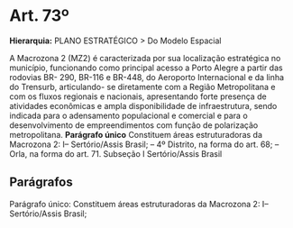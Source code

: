 # Art. 73º

**Hierarquia:** PLANO ESTRATÉGICO > Do Modelo Espacial

A Macrozona 2 (MZ2) é caracterizada por sua localização estratégica no município, funcionando como principal acesso a Porto Alegre a partir das rodovias BR- 290, BR-116 e BR-448, do Aeroporto Internacional e da linha do Trensurb, articulando- se diretamente com a Região Metropolitana e com os fluxos regionais e nacionais, apresentando forte presença de atividades econômicas e ampla disponibilidade de infraestrutura, sendo indicada para o adensamento populacional e comercial e para o desenvolvimento de empreendimentos com função de polarização metropolitana.
**Parágrafo único** Constituem áreas estruturadoras da Macrozona 2: I– Sertório/Assis Brasil;
– 4º Distrito, na forma do art. 68;
– Orla, na forma do art. 71.
Subseção I Sertório/Assis Brasil

## Parágrafos
Parágrafo único: Constituem áreas estruturadoras da Macrozona 2: I– Sertório/Assis Brasil;




